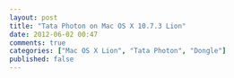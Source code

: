 ```yaml
---
layout: post
title: "Tata Photon on Mac OS X 10.7.3 Lion"
date: 2012-06-02 00:47
comments: true
categories: ["Mac OS X Lion", "Tata Photon", "Dongle"]
published: false
---
```



